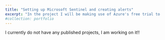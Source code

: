 ```yaml
---
title: "Setting up Microsoft Sentinel and creating alerts"
excerpt: "In the project I will be making use of Azure's free trial to spool up a VM and configure Microsoft Sentinel<br/><img src='/images/Sentinel.png'>"
#collection: portfolio
---
```


I currently do not have any published projects, I am working on it!!
